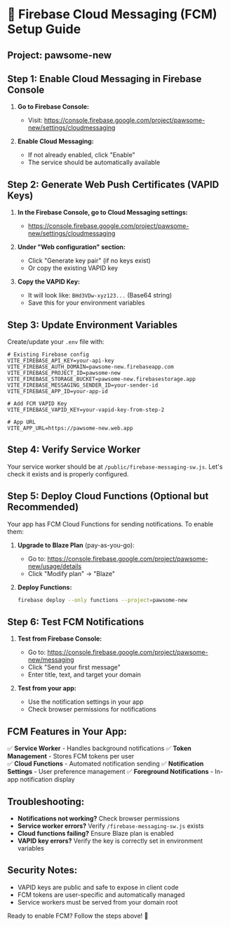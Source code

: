 # 🔔 Firebase Cloud Messaging (FCM) Setup Guide
## Project: pawsome-new

## Step 1: Enable Cloud Messaging in Firebase Console

1. **Go to Firebase Console:**
   - Visit: https://console.firebase.google.com/project/pawsome-new/settings/cloudmessaging

2. **Enable Cloud Messaging:**
   - If not already enabled, click "Enable" 
   - The service should be automatically available

## Step 2: Generate Web Push Certificates (VAPID Keys)

1. **In the Firebase Console, go to Cloud Messaging settings:**
   - https://console.firebase.google.com/project/pawsome-new/settings/cloudmessaging

2. **Under "Web configuration" section:**
   - Click "Generate key pair" (if no keys exist)
   - Or copy the existing VAPID key

3. **Copy the VAPID Key:**
   - It will look like: `BHd3VDw-xyz123...` (Base64 string)
   - Save this for your environment variables

## Step 3: Update Environment Variables

Create/update your `.env` file with:

```env
# Existing Firebase config
VITE_FIREBASE_API_KEY=your-api-key
VITE_FIREBASE_AUTH_DOMAIN=pawsome-new.firebaseapp.com
VITE_FIREBASE_PROJECT_ID=pawsome-new
VITE_FIREBASE_STORAGE_BUCKET=pawsome-new.firebasestorage.app
VITE_FIREBASE_MESSAGING_SENDER_ID=your-sender-id
VITE_FIREBASE_APP_ID=your-app-id

# Add FCM VAPID Key
VITE_FIREBASE_VAPID_KEY=your-vapid-key-from-step-2

# App URL
VITE_APP_URL=https://pawsome-new.web.app
```

## Step 4: Verify Service Worker

Your service worker should be at `/public/firebase-messaging-sw.js`. Let's check it exists and is properly configured.

## Step 5: Deploy Cloud Functions (Optional but Recommended)

Your app has FCM Cloud Functions for sending notifications. To enable them:

1. **Upgrade to Blaze Plan** (pay-as-you-go):
   - Go to: https://console.firebase.google.com/project/pawsome-new/usage/details
   - Click "Modify plan" → "Blaze"

2. **Deploy Functions:**
   ```bash
   firebase deploy --only functions --project=pawsome-new
   ```

## Step 6: Test FCM Notifications

1. **Test from Firebase Console:**
   - Go to: https://console.firebase.google.com/project/pawsome-new/messaging
   - Click "Send your first message"
   - Enter title, text, and target your domain

2. **Test from your app:**
   - Use the notification settings in your app
   - Check browser permissions for notifications

## FCM Features in Your App:

✅ **Service Worker** - Handles background notifications
✅ **Token Management** - Stores FCM tokens per user  
✅ **Cloud Functions** - Automated notification sending
✅ **Notification Settings** - User preference management
✅ **Foreground Notifications** - In-app notification display

## Troubleshooting:

- **Notifications not working?** Check browser permissions
- **Service worker errors?** Verify `/firebase-messaging-sw.js` exists
- **Cloud functions failing?** Ensure Blaze plan is enabled
- **VAPID key errors?** Verify the key is correctly set in environment variables

## Security Notes:

- VAPID keys are public and safe to expose in client code
- FCM tokens are user-specific and automatically managed
- Service workers must be served from your domain root

Ready to enable FCM? Follow the steps above! 🚀
